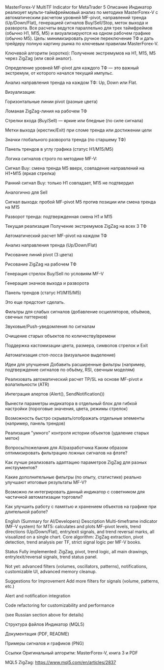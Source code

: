MasterForex-V MultiTF Indicator for MetaTrader 5
Описание
Индикатор реализует мульти-таймфреймовый анализ по методике MasterForex-V с автоматическим расчетом уровней MF-pivot, направлений тренда (Up/Down/Flat), генерацией сигналов Buy/Sell/Stop, меток выхода и разворота. Все расчеты ведутся параллельно для трех таймфреймов (обычно H1, M15, M5) и визуализируются на одном рабочем графике (обычно M5).
Цель: минимизировать ручное переключение ТФ и дать трейдеру полную картину рынка по ключевым правилам MasterForex-V.

Ключевой алгоритм (коротко):
Получение экстремумов на H1, M15, M5 через ZigZag (или свой аналог).

Определение уровней MF-pivot для каждого ТФ — это важный экстремум, от которого начался текущий импульс.

Анализ направления тренда на каждом ТФ: Up, Down или Flat.

Визуализация:

Горизонтальные линии pivot (разные цвета)

Ломаная ZigZag-линия на рабочем ТФ

Стрелки входа (Buy/Sell) — яркие или бледные (по силе сигнала)

Метки выхода (крестик/Exit) при сломе тренда или достижении цели

Значки глобального разворота тренда (по старшему ТФ)

Панель трендов в углу графика (статус H1/M15/M5)

Логика сигналов строго по методике MF-V:

Сигнал Buy: смена тренда M5 вверх, совпадение направлений на H1+M15 (яркая стрелка)

Ранний сигнал Buy: только H1 совпадает, M15 не подтвердил

Аналогично для Sell

Сигнал выхода: пробой MF-pivot M5 против позиции или смена тренда на M15

Разворот тренда: подтвержденная смена H1 и M15

Текущая реализация
 Получение экстремумов ZigZag на всех 3 ТФ

 Автоматический расчет MF-pivot на каждом ТФ

 Анализ направления тренда (Up/Down/Flat)

 Рисование линий pivot (3 цвета)

 Рисование ZigZag на рабочем ТФ

 Генерация стрелок Buy/Sell по условиям MF-V

 Генерация значков выхода и разворота

 Панель трендов (статус H1/M15/M5)

Это еще предстоит сделать.

 Фильтры для слабых сигналов (добавление осцилляторов, объёмов, свечных паттернов)

 Звуковые/Push-уведомления по сигналам

 Очищение старых объектов по количеству/времени

 Поддержка кастомизации цвета, размера, символов стрелок и Exit

 Автоматизация стоп-лосса (визуальное выделение)

Идеи для улучшения
Добавить расширенные фильтры (например, подтверждение сигналов по объёму, RSI, свечным моделям)

Реализовать автоматический расчет TP/SL на основе MF-pivot и волатильности (ATR)

Интеграция алертов (Alert(), SendNotification())

Вынести параметры индикатора в отдельный блок для гибкой настройки (пороговые значения, цвета, режимы стрелок)

Возможность быстро скрывать/отображать отдельные элементы (например, панель трендов)

Реализация "умного" контроля истории объектов (удаление старых меток)

Вопросы/пожелания для AI/разработчика
Каким образом оптимизировать фильтрацию ложных сигналов на флэте?

Как лучше реализовать адаптацию параметров ZigZag для разных инструментов?

Какие дополнительные фильтры (по опыту, статистике) реально улучшают итоговые результаты MF-V?

Возможно ли интегрировать данный индикатор с советником для частичной автоматизации торговли?

Как улучшить работу с памятью и хранением объектов на графике при длительной работе?

English (Summary for AI/Developers)
Description
Multi-timeframe indicator (MF-V system) for MT5: calculates and plots MF-pivot levels, trend directions (Up/Down/Flat), entry/exit signals, and trend reversal marks, all visualized on a single chart.
Core algorithm: ZigZag extraction, pivot detection, trend analysis per TF, strict signal logic per MF-V books.

Status
Fully implemented: ZigZag, pivot, trend logic, all main drawings, entry/exit/reversal signals, trend status panel.

Not yet: advanced filters (volumes, oscillators, patterns), notifications, customizable UI, advanced memory cleanup.

Suggestions for Improvement
Add more filters for signals (volume, patterns, etc.)

Alert and notification integration

Code refactoring for customizability and performance

(see Russian section above for details)

Структура файлов
Индикатор (MQL5)

Документация (PDF, README)

Примеры сигналов и графиков (PNG)

Ссылки
Оригинальный алгоритм: MasterForex-V, книга 3 и PDF

MQL5 ZigZag: https://www.mql5.com/en/articles/2837